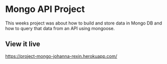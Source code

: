 # Mongo API Project
This weeks project was about how to build and store data in Mongo DB and how to query that data from an API using mongoose.


## View it live
https://project-mongo-johanna-rexin.herokuapp.com/
